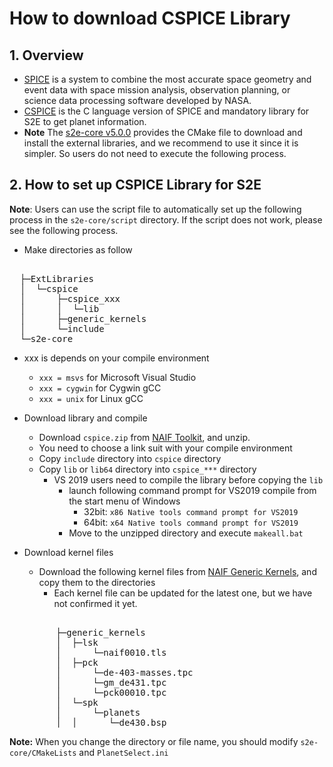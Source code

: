 # How to download CSPICE Library

## 1.  Overview
- [SPICE](https://naif.jpl.nasa.gov/pub/naif/toolkit_docs/C/info/intrdctn.html) is a system to combine the most accurate space geometry and event data with space mission analysis, observation planning, or science data processing software developed by NASA.
- [CSPICE](https://naif.jpl.nasa.gov/pub/naif/toolkit_docs/C/index.html) is the C language version of SPICE and mandatory library for S2E to get planet information.
- **Note** The [s2e-core v5.0.0](https://github.com/ut-issl/s2e-core/releases/tag/v5.0.0) provides the CMake file to download and install the external libraries, and we recommend to use it since it is simpler. So users do not need to execute the following process.


## 2. How to set up CSPICE Library for S2E
**Note**: Users can use the script file to automatically set up the following process in the `s2e-core/script` directory. If the script does not work, please see the following process.

- Make directories as follow
<pre>   
  ├─ExtLibraries  
  │  └─cspice  
  │      ├─cspice_xxx  
  │      │  └─lib  
  │      ├─generic_kernels  
  │      └─include  
  └─s2e-core  
</pre>  
  - xxx is depends on your compile environment
    - `xxx = msvs` for Microsoft Visual Studio
    - `xxx = cygwin` for Cygwin gCC
    - `xxx = unix` for Linux gCC
  
- Download library and compile
  - Download `cspice.zip` from [NAIF Toolkit](https://naif.jpl.nasa.gov/naif/toolkit_C.html), and unzip.
  - You need to choose a link suit with your compile environment
  - Copy `include` directory into `cspice` directory
  - Copy `lib` or `lib64` directory into `cspice_***` directory
    - VS 2019 users need to compile the library before copying the `lib`
      - launch following command prompt for VS2019 compile from the start menu of Windows
        - 32bit:  `x86 Native tools command prompt for VS2019` 
        - 64bit:  `x64 Native tools command prompt for VS2019` 
      - Move to the unzipped directory and execute `makeall.bat`

- Download kernel files
  - Download the following kernel files from [NAIF Generic Kernels](https://naif.jpl.nasa.gov/pub/naif/generic_kernels/), and copy them to the directories
    - Each kernel file can be updated for the latest one, but we have not confirmed it yet.
  <pre>         
        ├─generic_kernels  
        │  ├─lsk  
        │      └─naif0010.tls  
        │  ├─pck  
        │      └─de-403-masses.tpc  
        │      └─gm_de431.tpc  
        │      └─pck00010.tpc  
        │  └─spk  
        │      └─planets  
        │  │      └─de430.bsp  
  </pre>
**Note:** When you change the directory or file name, you should modify `s2e-core/CMakeLists` and `PlanetSelect.ini`

